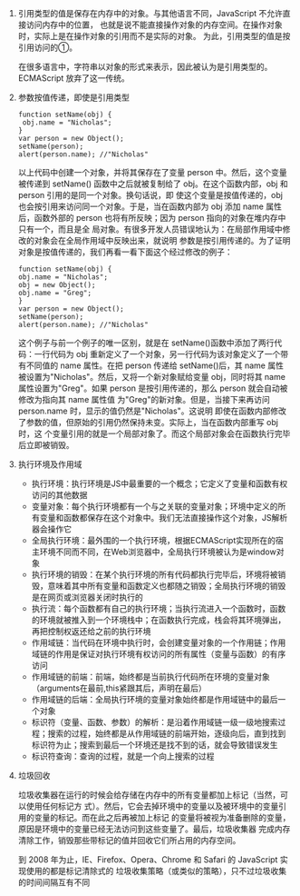 1. 引用类型的值是保存在内存中的对象。与其他语言不同，JavaScript 不允许直接访问内存中的位置，
也就是说不能直接操作对象的内存空间。在操作对象时，实际上是在操作对象的引用而不是实际的对象。
为此，引用类型的值是按引用访问的①。

    在很多语言中，字符串以对象的形式来表示，因此被认为是引用类型的。
ECMAScript 放弃了这一传统。

2. 参数按值传递，即使是引用类型
    ```
    function setName(obj) {
     obj.name = "Nicholas";
    }
    var person = new Object();
    setName(person);
    alert(person.name); //"Nicholas"
    ```

    以上代码中创建一个对象，并将其保存在了变量 person 中。然后，这个变量被传递到 setName()
    函数中之后就被复制给了 obj。在这个函数内部，obj 和 person 引用的是同一个对象。换句话说，即
    使这个变量是按值传递的，obj 也会按引用来访问同一个对象。于是，当在函数内部为 obj 添加 name
    属性后，函数外部的 person 也将有所反映；因为 person 指向的对象在堆内存中只有一个，而且是全
    局对象。有很多开发人员错误地认为：在局部作用域中修改的对象会在全局作用域中反映出来，就说明
    参数是按引用传递的。为了证明对象是按值传递的，我们再看一看下面这个经过修改的例子：

     ```
    function setName(obj) {
     obj.name = "Nicholas";
     obj = new Object();
     obj.name = "Greg";
    }
    var person = new Object();
    setName(person);
    alert(person.name); //"Nicholas"
    ```

    这个例子与前一个例子的唯一区别，就是在 setName()函数中添加了两行代码：一行代码为 obj
    重新定义了一个对象，另一行代码为该对象定义了一个带有不同值的 name 属性。在把 person 传递给
    setName()后，其 name 属性被设置为"Nicholas"。然后，又将一个新对象赋给变量 obj，同时将其 name
    属性设置为"Greg"。如果 person 是按引用传递的，那么 person 就会自动被修改为指向其 name 属性值
    为"Greg"的新对象。但是，当接下来再访问 person.name 时，显示的值仍然是"Nicholas"。这说明
    即使在函数内部修改了参数的值，但原始的引用仍然保持未变。实际上，当在函数内部重写 obj 时，这
    个变量引用的就是一个局部对象了。而这个局部对象会在函数执行完毕后立即被销毁。
    
1.  执行环境及作用域
    - 执行环境：执行环境是JS中最重要的一个概念；它定义了变量和函数有权访问的其他数据
    - 变量对象：每个执行环境都有一个与之关联的变量对象；环境中定义的所有变量和函数都保存在这个对象中。我们无法直接操作这个对象，JS解析器会操作它
    - 全局执行环境：最外围的一个执行环境，根据ECMAScript实现所在的宿主环境不同而不同，在Web浏览器中，全局执行环境被认为是window对象
    - 执行环境的销毁：在某个执行环境的所有代码都执行完毕后，环境将被销毁，意味着其中所有变量和函数定义也都随之销毁；全局执行环境的销毁是在网页或浏览器关闭时执行的
    - 执行流：每个函数都有自己的执行环境；当执行流进入一个函数时，函数的环境就被推入到一个环境栈中；在函数执行完成，栈会将其环境弹出，再把控制权返还给之前的执行环境
    - 作用域链：当代码在环境中执行时，会创建变量对象的一个作用链；作用域链的作用是保证对执行环境有权访问的所有属性（变量与函数）的有序访问
    - 作用域链的前端：前端，始终都是当前执行代码所在环境的变量对象（arguments在最前,this紧跟其后，声明在最后）
    - 作用域链的后端：全局执行环境的变量对象始终都是作用域链中的最后一个对象
    - 标识符（变量、函数、参数）的解析：是沿着作用域链一级一级地搜索过程；搜索的过程，始终都是从作用域链的前端开始，逐级向后，直到找到标识符为止；搜索到最后一个环境还是找不到的话，就会导致错误发生
    - 标识符查询：查询的过程，就是一个向上搜索的过程
    
1. 垃圾回收

    垃圾收集器在运行的时候会给存储在内存中的所有变量都加上标记（当然，可以使用任何标记方
式）。然后，它会去掉环境中的变量以及被环境中的变量引用的变量的标记。而在此之后再被加上标记
的变量将被视为准备删除的变量，原因是环境中的变量已经无法访问到这些变量了。最后，垃圾收集器
完成内存清除工作，销毁那些带标记的值并回收它们所占用的内存空间。

    到 2008 年为止，IE、Firefox、Opera、Chrome 和 Safari 的 JavaScript 实现使用的都是标记清除式的
垃圾收集策略（或类似的策略），只不过垃圾收集的时间间隔互有不同
    